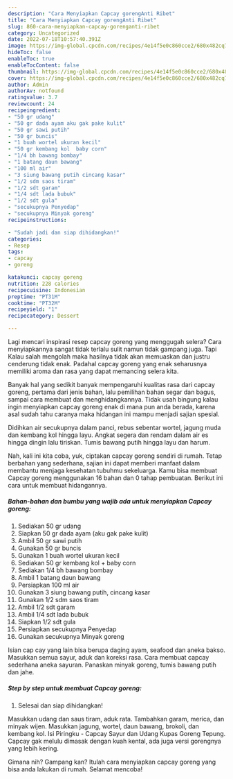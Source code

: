 ```yaml
---
description: "Cara Menyiapkan Capcay gorengAnti Ribet"
title: "Cara Menyiapkan Capcay gorengAnti Ribet"
slug: 860-cara-menyiapkan-capcay-gorenganti-ribet
category: Uncategorized
date: 2022-07-18T10:57:40.391Z
image: https://img-global.cpcdn.com/recipes/4e14f5e0c860cce2/680x482cq70/capcay-goreng-foto-resep-utama.jpg
hideToc: false
enableToc: true
enableTocContent: false
thumbnail: https://img-global.cpcdn.com/recipes/4e14f5e0c860cce2/680x482cq70/capcay-goreng-foto-resep-utama.jpg
cover: https://img-global.cpcdn.com/recipes/4e14f5e0c860cce2/680x482cq70/capcay-goreng-foto-resep-utama.jpg
author: Admin
authorAv: notfound
ratingvalue: 3.7
reviewcount: 24
recipeingredient:
- "50 gr udang"
- "50 gr dada ayam aku gak pake kulit"
- "50 gr sawi putih"
- "50 gr buncis"
- "1 buah wortel ukuran kecil"
- "50 gr kembang kol  baby corn"
- "1/4 bh bawang bombay"
- "1 batang daun bawang"
- "100 ml air"
- "3 siung bawang putih cincang kasar"
- "1/2 sdm saos tiram"
- "1/2 sdt garam"
- "1/4 sdt lada bubuk"
- "1/2 sdt gula"
- "secukupnya Penyedap"
- "secukupnya Minyak goreng"
recipeinstructions:

- "Sudah jadi dan siap dihidangkan!"
categories:
- Resep
tags:
- capcay
- goreng

katakunci: capcay goreng 
nutrition: 228 calories
recipecuisine: Indonesian
preptime: "PT31M"
cooktime: "PT32M"
recipeyield: "1"
recipecategory: Dessert

---
```



Lagi mencari inspirasi resep capcay goreng yang menggugah selera? Cara menyiapkannya sangat tidak terlalu sulit namun tidak gampang juga. Tapi Kalau salah mengolah maka hasilnya tidak akan memuaskan dan justru cenderung tidak enak. Padahal capcay goreng yang enak seharusnya memiliki aroma dan rasa yang dapat memancing selera kita.


Banyak hal yang sedikit banyak mempengaruhi kualitas rasa dari capcay goreng, pertama dari jenis bahan, lalu pemilihan bahan segar dan bagus, sampai cara membuat dan menghidangkannya. Tidak usah bingung kalau ingin menyiapkan capcay goreng enak di mana pun anda berada, karena asal sudah tahu caranya maka hidangan ini mampu menjadi sajian spesial.

Didihkan air secukupnya dalam panci, rebus sebentar wortel, jagung muda dan kembang kol hingga layu. Angkat segera dan rendam dalam air es hingga dingin lalu tiriskan. Tumis bawang putih hingga layu dan harum.


Nah, kali ini kita coba, yuk, ciptakan capcay goreng sendiri di rumah. Tetap berbahan yang sederhana, sajian ini dapat memberi manfaat dalam membantu menjaga kesehatan tubuhmu sekeluarga. Kamu bisa membuat Capcay goreng menggunakan 16 bahan dan 0 tahap pembuatan. Berikut ini cara untuk membuat hidangannya.

<!--inarticleads1-->

##### Bahan-bahan dan bumbu yang wajib ada untuk menyiapkan Capcay goreng:

1. Sediakan 50 gr udang
1. Siapkan 50 gr dada ayam (aku gak pake kulit)
1. Ambil 50 gr sawi putih
1. Gunakan 50 gr buncis
1. Gunakan 1 buah wortel ukuran kecil
1. Sediakan 50 gr kembang kol + baby corn
1. Sediakan 1/4 bh bawang bombay
1. Ambil 1 batang daun bawang
1. Persiapkan 100 ml air
1. Gunakan 3 siung bawang putih, cincang kasar
1. Gunakan 1/2 sdm saos tiram
1. Ambil 1/2 sdt garam
1. Ambil 1/4 sdt lada bubuk
1. Siapkan 1/2 sdt gula
1. Persiapkan secukupnya Penyedap
1. Gunakan secukupnya Minyak goreng


Isian cap cay yang lain bisa berupa daging ayam, seafood dan aneka bakso. Masukkan semua sayur, aduk dan koreksi rasa. Cara membuat capcay sederhana aneka sayuran. Panaskan minyak goreng, tumis bawang putih dan jahe. 

<!--inarticleads2-->

##### Step by step untuk membuat Capcay goreng:


1. Selesai dan siap dihidangkan!

Masukkan udang dan saus tiram, aduk rata. Tambahkan garam, merica, dan minyak wijen. Masukkan jagung, wortel, daun bawang, brokoli, dan kembang kol. Isi Piringku - Capcay Sayur dan Udang Kupas Goreng Tepung. Capcay gak melulu dimasak dengan kuah kental, ada juga versi gorengnya yang lebih kering. 

Gimana nih? Gampang kan? Itulah cara menyiapkan capcay goreng yang bisa anda lakukan di rumah. Selamat mencoba!

